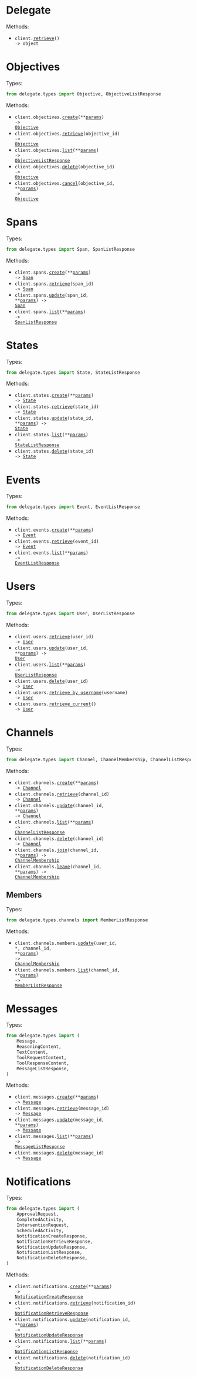# Delegate

Methods:

- <code title="get /">client.<a href="./src/delegate/_client.py">retrieve</a>() -> object</code>

# Objectives

Types:

```python
from delegate.types import Objective, ObjectiveListResponse
```

Methods:

- <code title="post /objectives">client.objectives.<a href="./src/delegate/resources/objectives.py">create</a>(\*\*<a href="src/delegate/types/objective_create_params.py">params</a>) -> <a href="./src/delegate/types/objective.py">Objective</a></code>
- <code title="get /objectives/{objective_id}">client.objectives.<a href="./src/delegate/resources/objectives.py">retrieve</a>(objective_id) -> <a href="./src/delegate/types/objective.py">Objective</a></code>
- <code title="get /objectives">client.objectives.<a href="./src/delegate/resources/objectives.py">list</a>(\*\*<a href="src/delegate/types/objective_list_params.py">params</a>) -> <a href="./src/delegate/types/objective_list_response.py">ObjectiveListResponse</a></code>
- <code title="delete /objectives/{objective_id}">client.objectives.<a href="./src/delegate/resources/objectives.py">delete</a>(objective_id) -> <a href="./src/delegate/types/objective.py">Objective</a></code>
- <code title="post /objectives/{objective_id}:cancel">client.objectives.<a href="./src/delegate/resources/objectives.py">cancel</a>(objective_id, \*\*<a href="src/delegate/types/objective_cancel_params.py">params</a>) -> <a href="./src/delegate/types/objective.py">Objective</a></code>

# Spans

Types:

```python
from delegate.types import Span, SpanListResponse
```

Methods:

- <code title="post /spans">client.spans.<a href="./src/delegate/resources/spans.py">create</a>(\*\*<a href="src/delegate/types/span_create_params.py">params</a>) -> <a href="./src/delegate/types/span.py">Span</a></code>
- <code title="get /spans/{span_id}">client.spans.<a href="./src/delegate/resources/spans.py">retrieve</a>(span_id) -> <a href="./src/delegate/types/span.py">Span</a></code>
- <code title="patch /spans/{span_id}">client.spans.<a href="./src/delegate/resources/spans.py">update</a>(span_id, \*\*<a href="src/delegate/types/span_update_params.py">params</a>) -> <a href="./src/delegate/types/span.py">Span</a></code>
- <code title="get /spans">client.spans.<a href="./src/delegate/resources/spans.py">list</a>(\*\*<a href="src/delegate/types/span_list_params.py">params</a>) -> <a href="./src/delegate/types/span_list_response.py">SpanListResponse</a></code>

# States

Types:

```python
from delegate.types import State, StateListResponse
```

Methods:

- <code title="post /states">client.states.<a href="./src/delegate/resources/states.py">create</a>(\*\*<a href="src/delegate/types/state_create_params.py">params</a>) -> <a href="./src/delegate/types/state.py">State</a></code>
- <code title="get /states/{state_id}">client.states.<a href="./src/delegate/resources/states.py">retrieve</a>(state_id) -> <a href="./src/delegate/types/state.py">State</a></code>
- <code title="put /states/{state_id}">client.states.<a href="./src/delegate/resources/states.py">update</a>(state_id, \*\*<a href="src/delegate/types/state_update_params.py">params</a>) -> <a href="./src/delegate/types/state.py">State</a></code>
- <code title="get /states">client.states.<a href="./src/delegate/resources/states.py">list</a>(\*\*<a href="src/delegate/types/state_list_params.py">params</a>) -> <a href="./src/delegate/types/state_list_response.py">StateListResponse</a></code>
- <code title="delete /states/{state_id}">client.states.<a href="./src/delegate/resources/states.py">delete</a>(state_id) -> <a href="./src/delegate/types/state.py">State</a></code>

# Events

Types:

```python
from delegate.types import Event, EventListResponse
```

Methods:

- <code title="post /events">client.events.<a href="./src/delegate/resources/events.py">create</a>(\*\*<a href="src/delegate/types/event_create_params.py">params</a>) -> <a href="./src/delegate/types/event.py">Event</a></code>
- <code title="get /events/{event_id}">client.events.<a href="./src/delegate/resources/events.py">retrieve</a>(event_id) -> <a href="./src/delegate/types/event.py">Event</a></code>
- <code title="get /events">client.events.<a href="./src/delegate/resources/events.py">list</a>(\*\*<a href="src/delegate/types/event_list_params.py">params</a>) -> <a href="./src/delegate/types/event_list_response.py">EventListResponse</a></code>

# Users

Types:

```python
from delegate.types import User, UserListResponse
```

Methods:

- <code title="get /users/{user_id}">client.users.<a href="./src/delegate/resources/users.py">retrieve</a>(user_id) -> <a href="./src/delegate/types/user.py">User</a></code>
- <code title="put /users/{user_id}">client.users.<a href="./src/delegate/resources/users.py">update</a>(user_id, \*\*<a href="src/delegate/types/user_update_params.py">params</a>) -> <a href="./src/delegate/types/user.py">User</a></code>
- <code title="get /users">client.users.<a href="./src/delegate/resources/users.py">list</a>(\*\*<a href="src/delegate/types/user_list_params.py">params</a>) -> <a href="./src/delegate/types/user_list_response.py">UserListResponse</a></code>
- <code title="delete /users/{user_id}">client.users.<a href="./src/delegate/resources/users.py">delete</a>(user_id) -> <a href="./src/delegate/types/user.py">User</a></code>
- <code title="get /users/username/{username}">client.users.<a href="./src/delegate/resources/users.py">retrieve_by_username</a>(username) -> <a href="./src/delegate/types/user.py">User</a></code>
- <code title="get /users/me">client.users.<a href="./src/delegate/resources/users.py">retrieve_current</a>() -> <a href="./src/delegate/types/user.py">User</a></code>

# Channels

Types:

```python
from delegate.types import Channel, ChannelMembership, ChannelListResponse
```

Methods:

- <code title="post /channels">client.channels.<a href="./src/delegate/resources/channels/channels.py">create</a>(\*\*<a href="src/delegate/types/channel_create_params.py">params</a>) -> <a href="./src/delegate/types/channel.py">Channel</a></code>
- <code title="get /channels/{channel_id}">client.channels.<a href="./src/delegate/resources/channels/channels.py">retrieve</a>(channel_id) -> <a href="./src/delegate/types/channel.py">Channel</a></code>
- <code title="put /channels/{channel_id}">client.channels.<a href="./src/delegate/resources/channels/channels.py">update</a>(channel_id, \*\*<a href="src/delegate/types/channel_update_params.py">params</a>) -> <a href="./src/delegate/types/channel.py">Channel</a></code>
- <code title="get /channels">client.channels.<a href="./src/delegate/resources/channels/channels.py">list</a>(\*\*<a href="src/delegate/types/channel_list_params.py">params</a>) -> <a href="./src/delegate/types/channel_list_response.py">ChannelListResponse</a></code>
- <code title="delete /channels/{channel_id}">client.channels.<a href="./src/delegate/resources/channels/channels.py">delete</a>(channel_id) -> <a href="./src/delegate/types/channel.py">Channel</a></code>
- <code title="post /channels/{channel_id}:join">client.channels.<a href="./src/delegate/resources/channels/channels.py">join</a>(channel_id, \*\*<a href="src/delegate/types/channel_join_params.py">params</a>) -> <a href="./src/delegate/types/channel_membership.py">ChannelMembership</a></code>
- <code title="post /channels/{channel_id}:leave">client.channels.<a href="./src/delegate/resources/channels/channels.py">leave</a>(channel_id, \*\*<a href="src/delegate/types/channel_leave_params.py">params</a>) -> <a href="./src/delegate/types/channel_membership.py">ChannelMembership</a></code>

## Members

Types:

```python
from delegate.types.channels import MemberListResponse
```

Methods:

- <code title="put /channels/{channel_id}/members/{user_id}">client.channels.members.<a href="./src/delegate/resources/channels/members.py">update</a>(user_id, \*, channel_id, \*\*<a href="src/delegate/types/channels/member_update_params.py">params</a>) -> <a href="./src/delegate/types/channel_membership.py">ChannelMembership</a></code>
- <code title="get /channels/{channel_id}/members">client.channels.members.<a href="./src/delegate/resources/channels/members.py">list</a>(channel_id, \*\*<a href="src/delegate/types/channels/member_list_params.py">params</a>) -> <a href="./src/delegate/types/channels/member_list_response.py">MemberListResponse</a></code>

# Messages

Types:

```python
from delegate.types import (
    Message,
    ReasoningContent,
    TextContent,
    ToolRequestContent,
    ToolResponseContent,
    MessageListResponse,
)
```

Methods:

- <code title="post /messages">client.messages.<a href="./src/delegate/resources/messages.py">create</a>(\*\*<a href="src/delegate/types/message_create_params.py">params</a>) -> <a href="./src/delegate/types/message.py">Message</a></code>
- <code title="get /messages/{message_id}">client.messages.<a href="./src/delegate/resources/messages.py">retrieve</a>(message_id) -> <a href="./src/delegate/types/message.py">Message</a></code>
- <code title="put /messages/{message_id}">client.messages.<a href="./src/delegate/resources/messages.py">update</a>(message_id, \*\*<a href="src/delegate/types/message_update_params.py">params</a>) -> <a href="./src/delegate/types/message.py">Message</a></code>
- <code title="get /messages">client.messages.<a href="./src/delegate/resources/messages.py">list</a>(\*\*<a href="src/delegate/types/message_list_params.py">params</a>) -> <a href="./src/delegate/types/message_list_response.py">MessageListResponse</a></code>
- <code title="delete /messages/{message_id}">client.messages.<a href="./src/delegate/resources/messages.py">delete</a>(message_id) -> <a href="./src/delegate/types/message.py">Message</a></code>

# Notifications

Types:

```python
from delegate.types import (
    ApprovalRequest,
    CompletedActivity,
    InterventionRequest,
    ScheduledActivity,
    NotificationCreateResponse,
    NotificationRetrieveResponse,
    NotificationUpdateResponse,
    NotificationListResponse,
    NotificationDeleteResponse,
)
```

Methods:

- <code title="post /notifications">client.notifications.<a href="./src/delegate/resources/notifications.py">create</a>(\*\*<a href="src/delegate/types/notification_create_params.py">params</a>) -> <a href="./src/delegate/types/notification_create_response.py">NotificationCreateResponse</a></code>
- <code title="get /notifications/{notification_id}">client.notifications.<a href="./src/delegate/resources/notifications.py">retrieve</a>(notification_id) -> <a href="./src/delegate/types/notification_retrieve_response.py">NotificationRetrieveResponse</a></code>
- <code title="put /notifications/{notification_id}">client.notifications.<a href="./src/delegate/resources/notifications.py">update</a>(notification_id, \*\*<a href="src/delegate/types/notification_update_params.py">params</a>) -> <a href="./src/delegate/types/notification_update_response.py">NotificationUpdateResponse</a></code>
- <code title="get /notifications">client.notifications.<a href="./src/delegate/resources/notifications.py">list</a>(\*\*<a href="src/delegate/types/notification_list_params.py">params</a>) -> <a href="./src/delegate/types/notification_list_response.py">NotificationListResponse</a></code>
- <code title="delete /notifications/{notification_id}">client.notifications.<a href="./src/delegate/resources/notifications.py">delete</a>(notification_id) -> <a href="./src/delegate/types/notification_delete_response.py">NotificationDeleteResponse</a></code>

